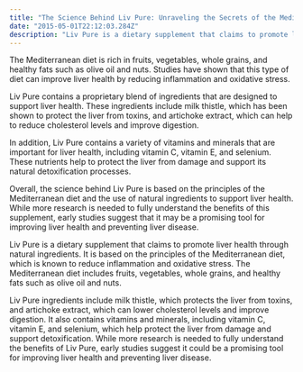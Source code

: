 ```yaml
---
title: "The Science Behind Liv Pure: Unraveling the Secrets of the Mediterranean Diet for Liver Health"
date: "2015-05-01T22:12:03.284Z"
description: "Liv Pure is a dietary supplement that claims to promote liver health through the use of natural ingredients. The supplement is based on the principles of the Mediterranean diet, which is known for its health-promoting properties."
---
```


The Mediterranean diet is rich in fruits, vegetables, whole grains, and healthy fats such as olive oil and nuts. Studies have shown that this type of diet can improve liver health by reducing inflammation and oxidative stress.

Liv Pure contains a proprietary blend of ingredients that are designed to support liver health. These ingredients include milk thistle, which has been shown to protect the liver from toxins, and artichoke extract, which can help to reduce cholesterol levels and improve digestion.

In addition, Liv Pure contains a variety of vitamins and minerals that are important for liver health, including vitamin C, vitamin E, and selenium. These nutrients help to protect the liver from damage and support its natural detoxification processes.

Overall, the science behind Liv Pure is based on the principles of the Mediterranean diet and the use of natural ingredients to support liver health. While more research is needed to fully understand the benefits of this supplement, early studies suggest that it may be a promising tool for improving liver health and preventing liver disease.

Liv Pure is a dietary supplement that claims to promote liver health through natural ingredients. It is based on the principles of the Mediterranean diet, which is known to reduce inflammation and oxidative stress. The Mediterranean diet includes fruits, vegetables, whole grains, and healthy fats such as olive oil and nuts.

Liv Pure ingredients include milk thistle, which protects the liver from toxins, and artichoke extract, which can lower cholesterol levels and improve digestion. It also contains vitamins and minerals, including vitamin C, vitamin E, and selenium, which help protect the liver from damage and support detoxification. While more research is needed to fully understand the benefits of Liv Pure, early studies suggest it could be a promising tool for improving liver health and preventing liver disease.